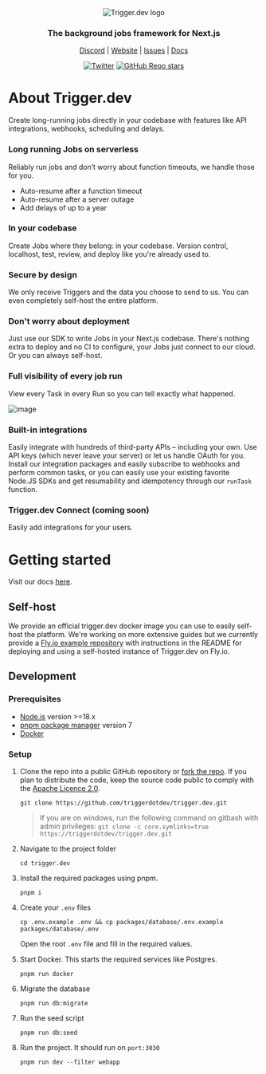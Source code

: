 <div align="center">
<picture>
  <source media="(prefers-color-scheme: dark)" srcset="https://imagedelivery.net/3TbraffuDZ4aEf8KWOmI_w/a45d1fa2-0ae8-4a39-4409-f4f934bfae00/public">
  <source media="(prefers-color-scheme: light)" srcset="https://imagedelivery.net/3TbraffuDZ4aEf8KWOmI_w/3f5ad4c1-c4c8-4277-b622-290e7f37bd00/public">
  <img alt="Trigger.dev logo" src="https://imagedelivery.net/3TbraffuDZ4aEf8KWOmI_w/a45d1fa2-0ae8-4a39-4409-f4f934bfae00/public">
</picture>
  
### The background jobs framework for Next.js

[Discord](https://discord.gg/bpVDSjcG) | [Website](https://trigger.dev) | [Issues](https://github.com/triggerdotdev/trigger.dev/issues) | [Docs](https://trigger.dev/docs)

[![Twitter](https://img.shields.io/twitter/url/https/twitter.com/triggerdotdev.svg?style=social&label=Follow%20%40trigger.dev)](https://twitter.com/triggerdotdev)
[![GitHub Repo stars](https://img.shields.io/github/stars/triggerdotdev/trigger.dev?style=social)](https://github.com/triggerdotdev/trigger.dev)
</div>

# About Trigger.dev
Create long-running jobs directly in your codebase with features like API integrations, webhooks, scheduling and delays.

### Long running Jobs on serverless

Reliably run jobs and don’t worry about function timeouts, we handle those for you.

- Auto-resume after a function timeout
- Auto-resume after a server outage
- Add delays of up to a year

### In your codebase

Create Jobs where they belong: in your codebase. Version control, localhost, test, review, and deploy like you're already used to.

### Secure by design

We only receive Triggers and the data you choose to send to us. You can even completely self-host the entire platform.

### Don't worry about deployment

Just use our SDK to write Jobs in your Next.js codebase. There's nothing extra to deploy and no CI to configure, your Jobs just connect to our cloud. Or you can always self-host.

### Full visibility of every job run

View every Task in every Run so you can tell exactly what happened.

![image](https://www.trigger.dev/build/_assets/web-app-2QFKXFLW.png)

### Built-in integrations

Easily integrate with hundreds of third-party APIs – including your own. Use API keys (which never leave your server) or let us handle OAuth for you. Install our integration packages and easily subscribe to webhooks and perform common tasks, or you can easily use your existing favorite Node.JS SDKs and get resumability and idempotency through our `runTask` function.

### Trigger.dev Connect (coming soon)

Easily add integrations for your users.

# Getting started

Visit our docs [here](https://trigger.dev/docs).

## Self-host

We provide an official trigger.dev docker image you can use to easily self-host the platform. We're working on more extensive guides but we currently provide a [Fly.io example repository](https://github.com/triggerdotdev/fly.io) with instructions in the README for deploying and using a self-hosted instance of Trigger.dev on Fly.io.

## Development

### Prerequisites
- [Node.js](https://nodejs.org/en) version >=18.x
- [pnpm package manager](https://pnpm.io/installation) version 7
- [Docker](https://www.docker.com/get-started/)

### Setup

1. Clone the repo into a public GitHub repository or [fork the repo](https://github.com/triggerdotdev/trigger.dev/fork). If you plan to distribute the code, keep the source code public to comply with the [Apache Licence 2.0](https://github.com/triggerdotdev/trigger.dev/blob/main/LICENSE).

      ```
      git clone https://github.com/triggerdotdev/trigger.dev.git
      ```
      > If you are on windows, run the following command on gitbash with admin privileges:
      > `git clone -c core.symlinks=true https://triggerdotdev/trigger.dev.git`
2. Navigate to the project folder
      ```
      cd trigger.dev
      ```
3. Install the required packages using pnpm.
      ```
      pnpm i
      ```
4. Create your `.env` files
      ```
      cp .env.example .env && cp packages/database/.env.example packages/database/.env
      ```
      Open the root `.env` file and fill in the required values.
6. Start Docker. This starts the required services like Postgres.
      ```
      pnpm run docker
      ```
7. Migrate the database
      ```
      pnpm run db:migrate
      ```
8. Run the seed script
      ```
      pnpm run db:seed
      ```
5. Run the project. It should run on `port:3030`
      ```
      pnpm run dev --filter webapp
      ```
